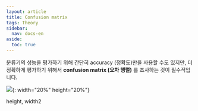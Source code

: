 ```yaml
---
layout: article
title: Confusion matrix
tags: Theory
sidebar:
  nav: docs-en
aside:
  toc: true
---
```


분류기의 성능을 평가하기 위해 간단히 accuracy (정확도)만을 사용할 수도 있지만, 더 정확하게 평가하기 위해서 **confusion matrix (오차 행렬)** 를 조사하는 것이 필수적입니다. <br>

![](https://raw.githubusercontent.com/djy-git/djy-git.github.io/master/_posts/assets/confusion_matrix.png){: width="20%" height="20%"}

height, width2

[^1]: 출처: https://tex.stackexchange.com/questions/20267/how-to-construct-a-confusion-matrix-in-latex
